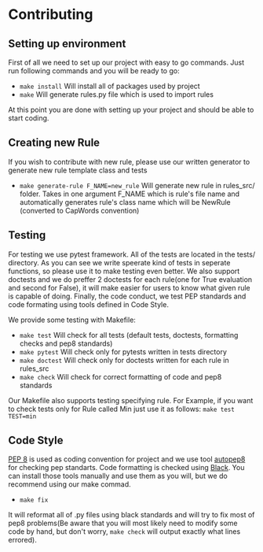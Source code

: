 # Contributing

## Setting up environment
First of all we need to set up our project with easy to go commands. Just run following commands and you will be ready to go:
* ``` make install ``` Will install all of packages used by project
* ``` make ``` Will generate rules.py file which is used to import rules

At this point you are done with setting up your project and should be able to start coding.

## Creating new Rule
If you wish to contribute with new rule, please use our written generator to generate new rule template class and tests
* ``` make generate-rule F_NAME=new_rule ``` Will generate new rule in rules_src/ folder. Takes in one argument F_NAME which is rule's file name and automatically generates rule's class name which will be NewRule (converted to CapWords convention)

## Testing
For testing we use pytest framework. All of the tests are located in the tests/ directory. As you can see we write speerate kind of tests in seperate functions, so please use it to make testing even better. We also support doctests and we do preffer 2 doctests for each rule(one for True evaluation and second for False), it will make easier for users to know what given rule is capable of doing. Finally, the code conduct, we test PEP standards and code formating using tools defined in Code Style.

We provide some testing with Makefile:

* ``` make test ``` Will check for all tests (default tests, doctests, formatting checks and pep8 standards)
* ``` make pytest ``` Will check only for pytests written in tests directory
* ``` make doctest ``` Will check only for doctests written for each rule in rules_src
* ``` make check ``` Will check for correct formatting of code and pep8 standards

Our Makefile also supports testing specifying rule. For Example, if you want to check tests only for Rule called Min just use it as follows: ```make test TEST=min```

## Code Style
[PEP 8](https://www.python.org/dev/peps/pep-0008/) is used as coding convention for project and 
we use tool [autopep8](https://github.com/hhatto/autopep8) for checking pep standarts. Code formatting is checked using [Black](https://github.com/psf/black). You can install those tools manually and use them as you will, but we do recommend using our make commad.

* ``` make fix ``` 

It will reformat all of .py files using black standards and will try to fix most of pep8 problems(Be aware that you will most likely need to modify some code by hand, but don't worry, ```make check``` will output exactly what lines errored).
